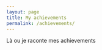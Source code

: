 ```yaml
---
layout: page
title: My achievements
permalink: /achievements/
---
```


Là ou je raconte mes achievements
